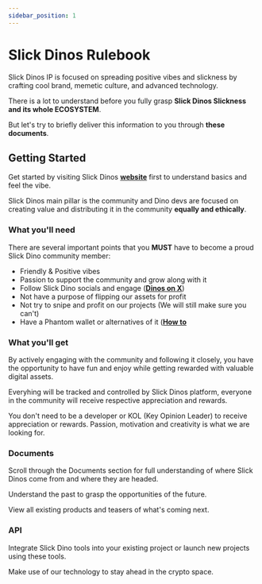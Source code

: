 ```yaml
---
sidebar_position: 1
---
```


# Slick Dinos Rulebook

Slick Dinos IP is focused on spreading positive vibes and slickness by crafting cool brand, memetic culture, and advanced technology.

There is a lot to understand before you fully grasp **Slick Dinos Slickness and its whole ECOSYSTEM**.

But let's try to briefly deliver this information to you through **these documents**.

## Getting Started

Get started by visiting Slick Dinos **[website](https://slickdinos.com)** first to understand basics and feel the vibe.

Slick Dinos main pillar is the community and Dino devs are focused on creating value and distributing it in the community **equally and ethically**.

### What you'll need

There are several important points that you **MUST** have to become a proud Slick Dino community member:
- Friendly & Positive vibes
- Passion to support the community and grow along with it
- Follow Slick Dino socials and engage (**[Dinos on X](https://slickdinos.com)**)
- Not have a purpose of flipping our assets for profit
- Not try to snipe and profit on our projects (We will still make sure you can't)
- Have a Phantom wallet or alternatives of it (**[How to](https://phantom.com/learn/guides/how-to-create-a-new-wallet)**

### What you'll get

By actively engaging with the community and following it closely, you have the opportunity to have fun and enjoy while getting rewarded with valuable digital assets.

Everyhing will be tracked and controlled by Slick Dinos platform, everyone in the community will receive respective appreciation and rewards.

You don't need to be a developer or KOL (Key Opinion Leader) to receive appreciation or rewards. Passion, motivation and creativity is what we are looking for.


### Documents

Scroll through the Documents section for full understanding of where Slick Dinos come from and where they are headed.

Understand the past to grasp the opportunities of the future.

View all existing products and teasers of what's coming next. 

### API

Integrate Slick Dino tools into your existing project or launch new projects using these tools.

Make use of our technology to stay ahead in the crypto space.